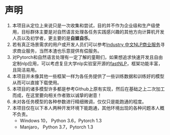# 声明

1. 本项目从定位上来说只是一次收集和尝试，目的并不作为企业级和生产级使用，目标群体主要是对自然语言处理各任务实践感兴趣的其他方向计算机开发人员以及初学者，更主要的是**自娱自乐**。
2. 若有真正场景需求的用户或开发人员们可以参考[Industry 中文NLP商业服务](https://github.com/crownpku/Awesome-Chinese-NLP#industry-%E4%B8%AD%E6%96%87nlp%E5%95%86%E4%B8%9A%E6%9C%8D%E5%8A%A1)寻求商业服务，当然本渣也乐意提供有偿服务。
3. 对Pytorch和自然语言处理有一定了解的童鞋们，如果想追求快速开发且自由定制nlp应用，可以考虑复旦大学nlp实验室开源的[fastNLP](https://github.com/fastnlp/fastNLP)，框架功能丰富，且简洁易用。
4. 本项目并未像其他一些框架一样为各任务提供了一些训练数据和训练好的模型从而可以直接下载使用。
5. 本项目的诸多模型许多都是参考Github上原有实现，然后在基础之上二次加工而成，在这里要向相关作者致以诚挚的谢意！
6. 未对各任务模型的各种参数进行精细微调，仅仅只是能跑通的程度。
7. 本项目仅在以下本人两种开发环境下能跑通，其他环境出现的各种问题本人概不负责。
   - Windows 10， Python 3.6，Pytorch 1.3
   - Manjaro， Python 3.7，Pytorch 1.3